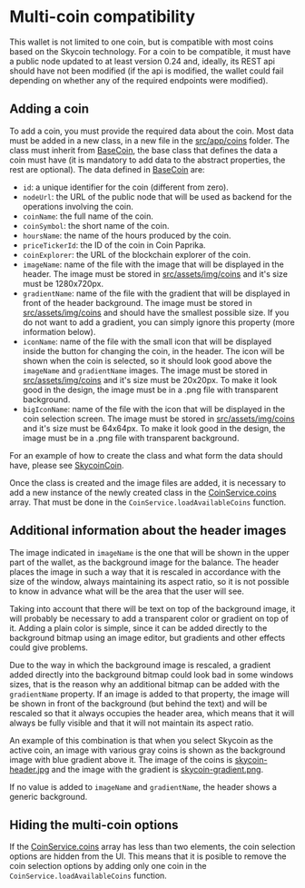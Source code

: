 # Multi-coin compatibility

This wallet is not limited to one coin, but is compatible with most coins based on the Skycoin technology. For a
coin to be compatible, it must have a public node updated to at least version 0.24 and, ideally, its REST api
should have not been modified (if the api is modified, the wallet could fail depending on whether any of the
required endpoints were modified).

## Adding a coin

To add a coin, you must provide the required data about the coin. Most data must be added in a new class, in a new
file in the [src/app/coins](src/app/coins) folder. The class must inherit from
[BaseCoin](src/app/coins/basecoin.ts), the base class that defines the data a coin must have (it is mandatory to
add data to the abstract properties, the rest are optional). The data defined
in [BaseCoin](src/app/coins/basecoin.ts) are:

- `id`: a unique identifier for the coin (different from zero).
- `nodeUrl`: the URL of the public node that will be used as backend for the operations involving the coin.
- `coinName`: the full name of the coin.
- `coinSymbol`: the short name of the coin.
- `hoursName`: the name of the hours produced by the coin.
- `priceTickerId`: the ID of the coin in Coin Paprika.
- `coinExplorer`: the URL of the blockchain explorer of the coin.
- `imageName`: name of the file with the image that will be displayed in the header. The image must be stored in
[src/assets/img/coins](src/assets/img/coins) and it's size must be 1280x720px.
- `gradientName`: name of the file with the gradient that will be displayed in front of the header background.
The image must be stored in [src/assets/img/coins](src/assets/img/coins) and should have the smallest possible
size. If you do not want to add a gradient, you can simply ignore this property (more information below).
- `iconName`: name of the file with the small icon that will be displayed inside the button for changing the coin,
in the header. The icon will be shown when the coin is selected, so it should look good above the `imageName` and
`gradientName` images. The image must be stored in [src/assets/img/coins](src/assets/img/coins) and it's size
must be 20x20px. To make it look good in the design, the image must be in a .png file with transparent background.
- `bigIconName`: name of the file with the icon that will be displayed in the coin selection screen. The image must
be stored in [src/assets/img/coins](src/assets/img/coins) and it's size must be 64x64px. To make it look good in
the design, the image must be in a .png file with transparent background.

For an example of how to create the class and what form the data should have, please see
[SkycoinCoin](src/app/coins/skycoin.coin.ts).

Once the class is created and the image files are added, it is necessary to add a new instance of the newly created
class in the [CoinService.coins](src/app/services/coin.service.ts) array. That must be done in the
`CoinService.loadAvailableCoins` function.

## Additional information about the header images

The image indicated in `imageName` is the one that will be shown in the upper part of the wallet, as the background
image for the balance. The header places the image in such a way that it is rescaled in accordance with the size of
the window, always maintaining its aspect ratio, so it is not possible to know in advance what will be the area that
the user will see.

Taking into account that there will be text on top of the background image, it will probably be necessary to add
a transparent color or gradient on top of it. Adding a plain color is simple, since it can be added directly to
the background bitmap using an image editor, but gradients and other effects could give problems.

Due to the way in which the background image is rescaled, a gradient added directly into the background bitmap could
look bad in some windows sizes, that is the reason why an additional bitmap can be added with the `gradientName`
property. If an image is added to that property, the image will be shown in front of the background (but behind the
text) and will be rescaled so that it always occupies the header area, which means that it will always be fully
visible and that it will not maintain its aspect ratio.

An example of this combination is that when you select Skycoin as the active coin, an image with various gray coins is
shown as the background image with blue gradient above it. The image of the coins is
[skycoin-header.jpg](src/assets/img/coins/skycoin-header.jpg) and the image with the gradient is 
[skycoin-gradient.png](src/assets/img/coins/skycoin-gradient.png).

If no value is added to `imageName` and `gradientName`, the header shows a generic background.

## Hiding the multi-coin options

If the [CoinService.coins](src/app/services/coin.service.ts) array has less than two elements, the coin selection
options are hidden from the UI. This means that it is posible to remove the coin selection options by adding only
one coin in the `CoinService.loadAvailableCoins` function.